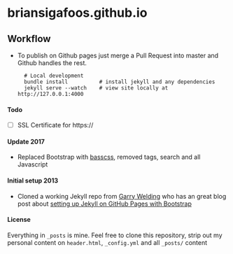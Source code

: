 briansigafoos.github.io
=======================

## Workflow
* To publish on Github pages just merge a Pull Request into master and Github handles the rest.

        # Local development
        bundle install          # install jekyll and any dependencies
        jekyll serve --watch    # view site locally at http://127.0.0.1:4000
         
#### Todo
* [ ] SSL Certificate for https://
         
#### Update 2017 
* Replaced Bootstrap with [basscss](http://basscss.com/), removed tags, search and all Javascript

#### Initial setup 2013

* Cloned a working Jekyll repo from [Garry Welding](https://github.com/gkwelding) who has an great blog post about [setting up Jekyll on GitHub Pages with Bootstrap](http://in-the-attic.com/2013/01/04/building-a-blog-using-jekyll-bootstrap-and-github-pages-a-beginners-guide/)


#### License

Everything in `_posts` is mine.
Feel free to clone this repository, strip out my personal content on `header.html`, `_config.yml` and all `_posts/` content
